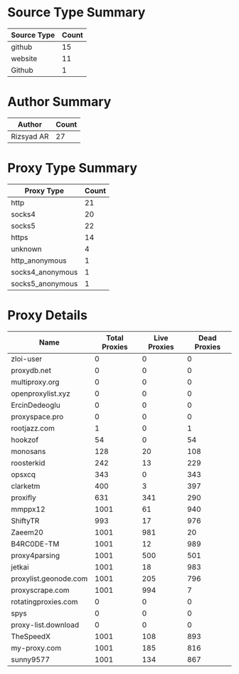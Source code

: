 # Source Type Summary

| Source Type | Count |
|-------------|-------|
| github | 15 |
| website | 11 |
| Github | 1 |


# Author Summary

| Author | Count |
|--------|-------|
| Rizsyad AR | 27 |


# Proxy Type Summary

| Proxy Type | Count |
|------------|-------|
| http | 21 |
| socks4 | 20 |
| socks5 | 22 |
| https | 14 |
| unknown | 4 |
| http_anonymous | 1 |
| socks4_anonymous | 1 |
| socks5_anonymous | 1 |


# Proxy Details

| Name | Total Proxies | Live Proxies | Dead Proxies |
|------|---------------|--------------|---------------|
| zloi-user | 0 | 0 | 0 |
| proxydb.net | 0 | 0 | 0 |
| multiproxy.org | 0 | 0 | 0 |
| openproxylist.xyz | 0 | 0 | 0 |
| ErcinDedeoglu | 0 | 0 | 0 |
| proxyspace.pro | 0 | 0 | 0 |
| rootjazz.com | 1 | 0 | 1 |
| hookzof | 54 | 0 | 54 |
| monosans | 128 | 20 | 108 |
| roosterkid | 242 | 13 | 229 |
| opsxcq | 343 | 0 | 343 |
| clarketm | 400 | 3 | 397 |
| proxifly | 631 | 341 | 290 |
| mmppx12 | 1001 | 61 | 940 |
| ShiftyTR | 993 | 17 | 976 |
| Zaeem20 | 1001 | 981 | 20 |
| B4RC0DE-TM | 1001 | 12 | 989 |
| proxy4parsing | 1001 | 500 | 501 |
| jetkai | 1001 | 18 | 983 |
| proxylist.geonode.com | 1001 | 205 | 796 |
| proxyscrape.com | 1001 | 994 | 7 |
| rotatingproxies.com | 0 | 0 | 0 |
| spys | 0 | 0 | 0 |
| proxy-list.download | 0 | 0 | 0 |
| TheSpeedX | 1001 | 108 | 893 |
| my-proxy.com | 1001 | 185 | 816 |
| sunny9577 | 1001 | 134 | 867 |
